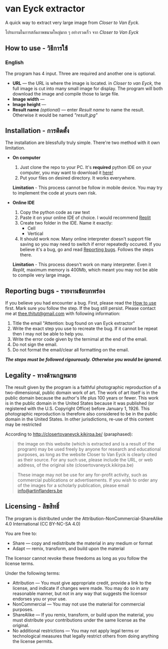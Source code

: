 # van Eyck extractor
A quick way to extract very large image from *Closer to Van Eyck.*

โปรแกรมในการสกัดภาพขนาดใหญ่มาก ๆ อย่างรวดเร็ว จาก *Closer to Van Eyck*
## How to use - วิธีการใช้
### English
The program has 4 input. Three are required and another one is optional.
 - **URL** — the URL is where the image is located. in *Closer to van Eyck,* the full image is cut into many small image for display. The program will both download the image and compile those to large file.
 - **Image width** —
 - **Image height** —
 - **Result name** *(optional)* — enter *Result name* to name the result. Otherwise it would be named *"result.jpg"*
## Installation - การติดตั้ง
 The installation are blessfully truly simple. There're two  method with it own limitation.
  - **On computer** 
    1. Just clone the repo to your PC. It's **required** python IDE on your computer, you may want to download it [here!](https://www.jetbrains.com/pycharm/download/)
    2. Put your files on desired directory. It works everywhere.
    
    **Limitation** - This process cannot be follow in mobile device. You may try to implement the code at yours own risk.
  - **Online IDE**
    1. Copy the python code as raw text
    2. Paste it on your online IDE of choice. I would recommend [Replit](https://replit.com/)
    3. Create two folder in the IDE. Name it exactly:
       - Cell
       - Vertical
    4. It should work now. Many online interpreter doesn't support file saving so you may need to switch if error repeatedly occured. If you believe it's a bug, go and read [Reporting bugs](#reporting-bugs---รายงานข้อบกพร่อง). Follows the steps there.
    
    **Limitation** - This process doesn't work on many interpreter. Even it *Replit,* maximum memory is 400Mb, which meant you may not be able to compile very large image.
## Reporting bugs - รายงานข้อบกพร่อง
 If you believe you had encounter a bug. First, please read the [How to use](#How-to-use---วิธีการใช้) first. Mark sure you follow the step. If the bug still persist. Please contact me at thee.thitut@gmail.com with following information:
 1. Title the email "Attention: bug found on van Eyck extractor"
 2. Write the exact step you use to recreate the bug. If it cannot be repeat then I may not be able to help you.
 3. Write the error code given by the ternimal at the end of the email.
 4. Do not sign the email.
 5. Do not format the email/clear all formatting on the email.

***The steps must be followed rigourously. Otherwise you would be ignored.***
## Legality - ทางด้านกฎหมาย
The result given by the program is a faithful photographic reproduction of a two-dimensional, public domain work of art. The work of art itself is in the public domain because the author's life plus 100 years or fewer. This work is in the public domain in the United States because it was published (or registered with the U.S. Copyright Office) before January 1, 1926. This photographic reproduction is therefore also considered to be in the public domain in the United States. In other jurisdictions, re-use of this content may be restricted

According to http://closertovaneyck.kikirpa.be/ (paraphased): 

> the image on this website (which is extracted and is a result of the program) may be used freely by anyone for research and educational purposes, as long as the website Closer to Van Eyck is clearly cited as their source. For any such use, please include the URL, or web address, of the original site (closertovaneyck.kikirpa.be)

> These image may not be use for any for-profit activity, such as commercial publications or advertisements. If you wish to order any of the images for a scholarly publication, please email info@artinflanders.be
## Licensing - ลิขสิทธิ์
The program is distributed under the Attribution-NonCommercial-ShareAlike 4.0 International (CC BY-NC-SA 4.0)

You are free to:
- Share — copy and redistribute the material in any medium or format
- Adapt — remix, transform, and build upon the material

The licensor cannot revoke these freedoms as long as you follow the license terms.

Under the following terms:
- Attribution — You must give appropriate credit, provide a link to the license, and indicate if changes were made. You may do so in any reasonable manner, but not in any way that suggests the licensor endorses you or your use.
- NonCommercial — You may not use the material for commercial purposes.
- ShareAlike — If you remix, transform, or build upon the material, you must distribute your contributions under the same license as the original.
- No additional restrictions — You may not apply legal terms or technological measures that legally restrict others from doing anything the license permits.
